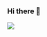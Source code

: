 ### Hi there 👋
<img src="https://giphy.com/gifs/thecodingspacerd-code-coder-lets-HscDLzkO8EOTmgkhQP">
<!--
**YALIN07/YALIN07** is a ✨ _special_ ✨ repository because its `README.md` (this file) appears on your GitHub profile.

Here are some ideas to get you started:

- 🔭 I’m currently working on ...
- 🌱 I’m currently learning ...
- 👯 I’m looking to collaborate on ...
- 🤔 I’m looking for help with ...
- 💬 Ask me about ...
- 📫 How to reach me: ...
- 😄 Pronouns: ...
- ⚡ Fun fact: ...
-->
